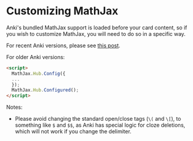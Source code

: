 # Customizing MathJax

Anki's bundled MathJax support is loaded before your card content, so if you wish to customize MathJax, you will need to do so in a specific way.

For recent Anki versions, please see [this post](https://forums.ankiweb.net/t/configure-mathjax-macros-on-macos/6535/2).

For older Anki versions:

```html
<script>
  MathJax.Hub.Config({
  ...
  });
  MathJax.Hub.Configured();
</script>
```

Notes:

- Please avoid changing the standard open/close tags (`\(` and `\[`), to something like `$` and `$$`, as Anki has special logic for cloze deletions, which will not work if you change the delimiter.

